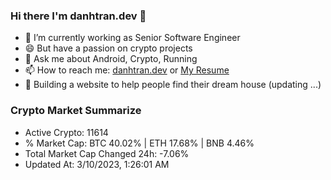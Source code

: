### Hi there I'm danhtran.dev 👋

- 🔭 I’m currently working as Senior Software Engineer
- 😄 But have a passion on crypto projects
- 💬 Ask me about Android, Crypto, Running 
- 📫 How to reach me: <a href="https://danhtran.dev" target="_blank">danhtran.dev</a> or <a href="Dan-Resume.pdf" target="_blank">My Resume</a>
- 🌱 Building a website to help people find their dream house (updating ...)

### Crypto Market Summarize
- Active Crypto: 11614
- % Market Cap: BTC 40.02% | ETH 17.68% | BNB 4.46%
- Total Market Cap Changed 24h: -7.06%
- Updated At: 3/10/2023, 1:26:01 AM
